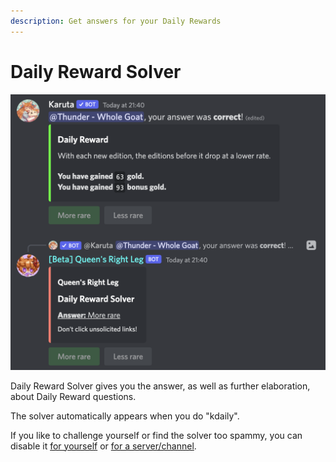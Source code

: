 ```yaml
---
description: Get answers for your Daily Rewards
---
```


# Daily Reward Solver

![Daily Reward Solver](<../../.gitbook/assets/image (34).png>)

Daily Reward Solver gives you the answer, as well as further elaboration, about Daily Reward questions.

The solver automatically appears when you do "kdaily".

If you like to challenge yourself or find the solver too spammy, you can disable it [for yourself](../../bot-management/user-feature-configuration/list-of-user-configurable-features/daily\_solver.md) or [for a server/channel](../../bot-management/guild-feature-configuration/list-of-features/daily\_solver.md).
